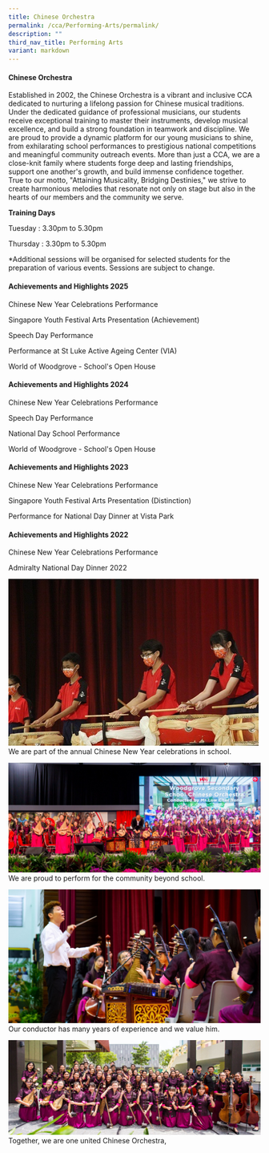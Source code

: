 ```yaml
---
title: Chinese Orchestra
permalink: /cca/Performing-Arts/permalink/
description: ""
third_nav_title: Performing Arts
variant: markdown
---
```

#### Chinese Orchestra

Established in 2002, the Chinese Orchestra is a vibrant and inclusive CCA dedicated to nurturing a lifelong passion for Chinese musical traditions. Under the dedicated guidance of professional musicians, our students receive exceptional training to master their instruments, develop musical excellence, and build a strong foundation in teamwork and discipline. We are proud to provide a dynamic platform for our young musicians to shine, from exhilarating school performances to prestigious national competitions and meaningful community outreach events. More than just a CCA, we are a close-knit family where students forge deep and lasting friendships, support one another's growth, and build immense confidence together. True to our motto, "Attaining Musicality, Bridging Destinies," we strive to create harmonious melodies that resonate not only on stage but also in the hearts of our members and the community we serve.

**Training Days**

Tuesday : 3.30pm to 5.30pm

Thursday : 3.30pm to 5.30pm

\*Additional sessions will be organised for selected students for the preparation of various events. Sessions are subject to change.

#### Achievements and Highlights 2025

Chinese New Year Celebrations Performance

Singapore Youth Festival Arts Presentation (Achievement)  
  
Speech Day Performance

Performance at St Luke Active Ageing Center (VIA)  
  
World of Woodgrove - School's Open House

#### Achievements and Highlights 2024

Chinese New Year Celebrations Performance  
  
Speech Day Performance
  
National Day School Performance  
  
World of Woodgrove - School's Open House

#### Achievements and Highlights 2023

Chinese New Year Celebrations Performance

Singapore Youth Festival Arts Presentation (Distinction)

Performance for National Day Dinner at Vista Park


#### Achievements and Highlights 2022

Chinese New Year Celebrations Performance

Admiralty National Day Dinner 2022


![](/images/CNY%20Pic%201.jpeg)
We are part of the annual Chinese New Year celebrations in school.

![](/images/CCAs/Chinese%20Orchestra/Chinese%20Orchestra%201.png)
We are proud to perform for the community beyond school.

![](/images/CCAs/Chinese%20Orchestra/Chinese%20Orchestra%202.png)
Our conductor has many years of experience and we value him.

![](/images/CCAs/Chinese%20Orchestra/Chinese%20Orchestra%203%20png.png)
Together, we are one united Chinese Orchestra,